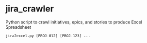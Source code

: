 # jira_crawler
Python script to crawl initiatives, epics, and stories to produce Excel Spreadsheet

`jira2excel.py [PROJ-012] [PROJ-123] ...`
